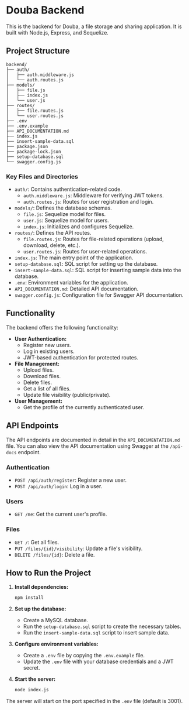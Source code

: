 # Douba Backend

This is the backend for Douba, a file storage and sharing application. It is built with Node.js, Express, and Sequelize.

## Project Structure

```
backend/
├── auth/
│   ├── auth.middleware.js
│   └── auth.routes.js
├── models/
│   ├── file.js
│   ├── index.js
│   └── user.js
├── routes/
│   ├── file.routes.js
│   └── user.routes.js
├── .env
├── .env.example
├── API_DOCUMENTATION.md
├── index.js
├── insert-sample-data.sql
├── package.json
├── package-lock.json
├── setup-database.sql
└── swagger.config.js
```

### Key Files and Directories

* `auth/`: Contains authentication-related code.
  * `auth.middleware.js`: Middleware for verifying JWT tokens.
  * `auth.routes.js`: Routes for user registration and login.
* `models/`: Defines the database schemas.
  * `file.js`: Sequelize model for files.
  * `user.js`: Sequelize model for users.
  * `index.js`: Initializes and configures Sequelize.
* `routes/`: Defines the API routes.
  * `file.routes.js`: Routes for file-related operations (upload, download, delete, etc.).
  * `user.routes.js`: Routes for user-related operations.
* `index.js`: The main entry point of the application.
* `setup-database.sql`: SQL script for setting up the database.
* `insert-sample-data.sql`: SQL script for inserting sample data into the database.
* `.env`: Environment variables for the application.
* `API_DOCUMENTATION.md`: Detailed API documentation.
* `swagger.config.js`: Configuration file for Swagger API documentation.

## Functionality

The backend offers the following functionality:

* **User Authentication:**
  * Register new users.
  * Log in existing users.
  * JWT-based authentication for protected routes.
* **File Management:**
  * Upload files.
  * Download files.
  * Delete files.
  * Get a list of all files.
  * Update file visibility (public/private).
* **User Management:**
  * Get the profile of the currently authenticated user.

## API Endpoints

The API endpoints are documented in detail in the `API_DOCUMENTATION.md` file. You can also view the API documentation using Swagger at the `/api-docs` endpoint.

### Authentication

* `POST /api/auth/register`: Register a new user.
* `POST /api/auth/login`: Log in a user.

### Users

* `GET /me`: Get the current user's profile.

### Files

* `GET /`: Get all files.
* `PUT /files/{id}/visibility`: Update a file's visibility.
* `DELETE /files/{id}`: Delete a file.

## How to Run the Project

1. **Install dependencies:**

    ```bash
    npm install
    ```

2. **Set up the database:**
    * Create a MySQL database.
    * Run the `setup-database.sql` script to create the necessary tables.
    * Run the `insert-sample-data.sql` script to insert sample data.
3. **Configure environment variables:**
    * Create a `.env` file by copying the `.env.example` file.
    * Update the `.env` file with your database credentials and a JWT secret.
4. **Start the server:**

    ```bash
    node index.js
    ```

The server will start on the port specified in the `.env` file (default is 3001).

